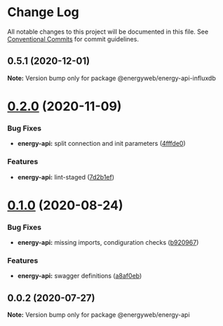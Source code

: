 # Change Log

All notable changes to this project will be documented in this file.
See [Conventional Commits](https://conventionalcommits.org) for commit guidelines.

## 0.5.1 (2020-12-01)

**Note:** Version bump only for package @energyweb/energy-api-influxdb





# [0.2.0](https://github.com/energywebfoundation/energy-api/compare/@energyweb/energy-api@0.1.0...@energyweb/energy-api@0.2.0) (2020-11-09)


### Bug Fixes

* **energy-api:** split connection and init parameters ([4fffde0](https://github.com/energywebfoundation/energy-api/commit/4fffde02a2ed18c6fcb885eea3a0e53a8a815dd7))


### Features

* **energy-api:** lint-staged ([7d2b1ef](https://github.com/energywebfoundation/energy-api/commit/7d2b1ef1f91fa5f16c6b7ffe66b2516709e5c0ca))





# [0.1.0](https://github.com/energywebfoundation/energy-api/compare/@energyweb/energy-api@0.0.2...@energyweb/energy-api@0.1.0) (2020-08-24)


### Bug Fixes

* **energy-api:** missing imports, condiguration checks ([b920967](https://github.com/energywebfoundation/energy-api/commit/b920967ad6ffdd0480c10688bcd9f8ca6d935688))


### Features

* **energy-api:** swagger definitions ([a8af0eb](https://github.com/energywebfoundation/energy-api/commit/a8af0eb287f51687fadb82146f389b781c233204))





## 0.0.2 (2020-07-27)

**Note:** Version bump only for package @energyweb/energy-api
